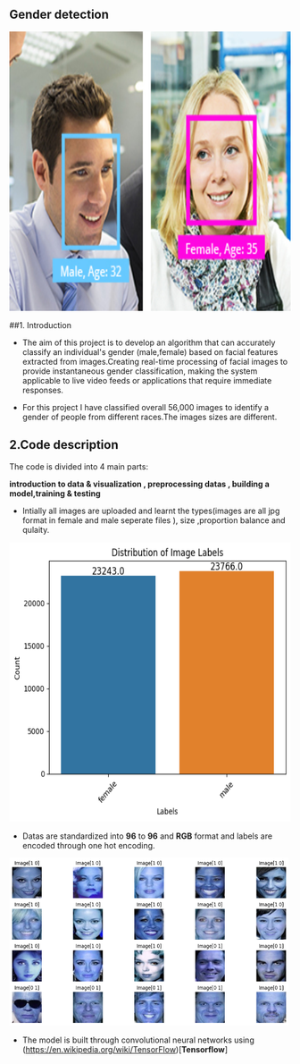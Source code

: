 ##  **Gender detection**

<img src="https://github.com/Mukhriddin19980901/Gender_detection/blob/main/pngfile/face_analysis_camera_selector-02.jpg?raw=true" width="600" height="500" />

##1. Introduction

- The aim of this project is to develop an algorithm that can accurately classify an individual's gender (male,female) based on facial features extracted from images.Creating real-time processing of facial images to provide instantaneous gender classification, making the system applicable to live video feeds or applications that require immediate responses.



- For this project I have classified overall 56,000 images to identify a gender of people from different races.The images sizes are different.


## 2.Code description

The code is divided into 4 main parts:

**introduction to data & visualization , preprocessing datas , building a model,training & testing**

- Intially  all images are uploaded and learnt the types(images are all jpg format in female and male seperate files ), size ,proportion balance and qulaity.

<img src="https://github.com/Mukhriddin19980901/Gender_detection/blob/main/pngfile/gender_dtc.png?raw=true" width="600" height="500" />

- Datas are standardized into **96** to **96** and **RGB** format and labels are encoded through one hot encoding.

<img src="https://github.com/Mukhriddin19980901/Gender_detection/blob/main/pngfile/genders.png?raw=true" width="500" height="300" />

- The model is built through  convolutional neural networks using (https://en.wikipedia.org/wiki/TensorFlow)[**Tensorflow**]  
